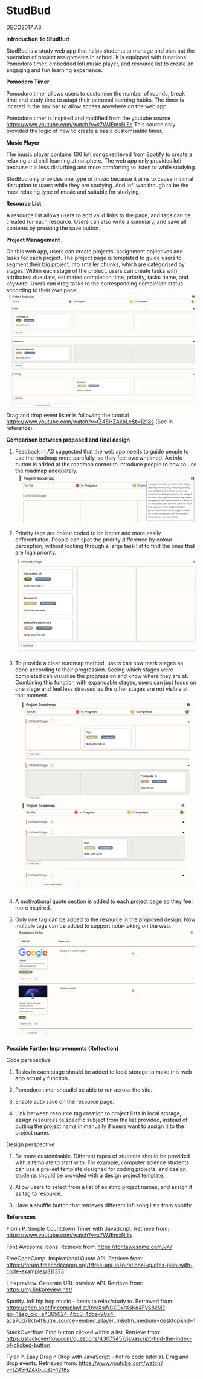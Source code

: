 # StudBud
DECO2017 A3

**Introduction To StudBud**

StudBud is a study web app that helps students to manage and plan out the operation of project assignments in school. It is equipped with functions: Pomodoro timer, embedded lofi music player, and resource list to create an engaging and fun learning experience.


**Pomodoro Timer**

Pomodoro timer allows users to customise the number of rounds, break time and study time to adapt their personal learning habits. The timer is located in the nav bar to allow access anywhere on the web app.

Pomodoro timer is inspired and modified from the youtube source https://www.youtube.com/watch?v=x7WJEmxNlEs This source only provided the logic of how to create a basic customisable timer.


**Music Player**

The music player contains 100 lofi songs retrieved from Spotify to create a relaxing and chill learning atmosphere. The web app only provides lofi because it is less disturbing and more comforting to listen to while studying.

StudBud only provides one type of music because it aims to cause minimal disruption to users while they are studying. And lofi was though to be the most relaxing type of music and suitable for studying. 

**Resource List**

A resource list allows users to add valid links to the page, and tags can be created for each resource. Users can also write a summary, and save all contents by pressing the save button.


**Project Management**

On this web app, users can create projects, assignment objectives and tasks for each project. The project page is templated to guide users to segment their big project into smaller chunks, which are categorised by stages. Within each stage of the project, users can create tasks with attributes: due date, estimated completion time, priority, tasks name, and keyword. Users can drag tasks to the corresponding completion status according to their own pace.
![This is an image](././img/stages-overview.png)
Drag and drop event lister is following the tutorial https://www.youtube.com/watch?v=tZ45HZAkbLc&t=1218s (See in reference).


**Comparison between proposed and final design**

1. Feedback in A3 suggested that the web app needs to guide people to use the roadmap more carefully, so they feel overwhelmed. An info button is added at the roadmap corner to introduce people to how to use the roadmap adequately. 
![This is an image](././img/info-btn.png)

2. Priority tags are colour coded to be better and more easily differentiated. People can spot the priority difference by colour perception, without looking through a large task list to find the ones that are high priority. 
![This is an image](././img/priority-tags.png)

3. To provide a clear roadmap method, users can now mark stages as done according to their progression. Seeing which stages were completed can visualise the progression and know where they are at. Combining this function with expandable stages, users can just focus on one stage and feel less stressed as the other stages are not visible at that moment. 
![This is an image](././img/stage-done.png)
![This is an image](././img/expandable.png)

4. A motivational quote section is added to each project page so they feel more inspired. 

5. Only one tag can be added to the resource in the proposed design. Now multiple tags can be added to support note-taking on the web.
![This is an image](././img/resource.png)


**Possible Further Improvements (Reflection)**

Code perspective
1. Tasks in each stage should be added to local storage to make this web app actually function. 

2. Pomodoro timer shoudld be able to run across the site.

3. Enable auto save on the resource page.

4. Link between resource tag creation to project lists in local storage, assign resources to specific subject from the list provided, instead of putting the project name in manually if users want to assign it to the project name.

Design perspective
1. Be more customisable. Different types of students should be provided with a template to start with. For example, computer science students can use a pre-set template designed for coding projects, and design students should be provided with a design project template.

2. Allow users to select from a list of existing project names, and assign it as tag to resource.

3. Have a shuffle button that retrieves different lofi song lists from spotify.

**References**

Florin P. Simple Countdown Timer with JavaScript. Retrieve from: https://www.youtube.com/watch?v=x7WJEmxNlEs

Font Awesome Icons. Retrieve from: https://fontawesome.com/v4/

FreeCodeCamp. Inspirational Quote API. Retrieve from: https://forum.freecodecamp.org/t/free-api-inspirational-quotes-json-with-code-examples/311373

Linkpreview. Generate URL preview API. Retrieve from: https://my.linkpreview.net/

Spotify. lofi hip hop music - beats to relax/study to. Retrieved from: https://open.spotify.com/playlist/0vvXsWCC9xrXsKd4FyS8kM?go=1&sp_cid=a4365024-4b53-4dce-90a4-aca70d78cb4f&utm_source=embed_player_m&utm_medium=desktop&nd=1

StackOverflow. Find button clicked within a list. Retrieve from: https://stackoverflow.com/questions/43075457/javascript-find-the-index-of-clicked-button

Tyler P. Easy Drag n Drop with JavaScript - hot ro code tutorial. Drag and drop events. Retrieved from: https://www.youtube.com/watch?v=tZ45HZAkbLc&t=1218s